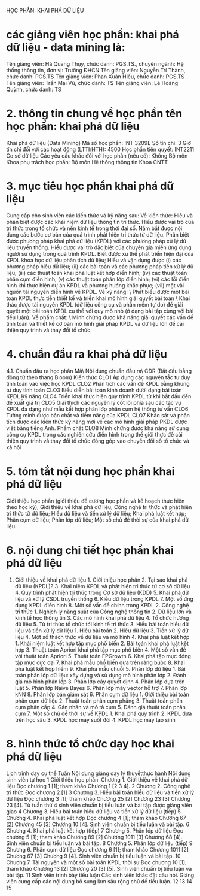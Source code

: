 HỌC PHẦN: KHAI PHÁ DỮ LIỆU 
# các giảng viên học phần: khai phá dữ liệu  - data mining là: 
Tên giảng viên: Hà Quang Thụy, chức danh: PGS.TS., chuyên ngành: Hệ thống thông tin, đơn vị: Trường ĐHCN
Tên giảng viên: Nguyễn Trí Thành, chức danh: PGS.TS
Tên giảng viên: Phan Xuân Hiếu, chức danh: PGS.TS
Tên giảng viên: Trần Mai Vũ, chức danh: TS
Tên giảng viên: Lê Hoàng Quỳnh, chức danh: TS
# 2. thông tin chung về học phần tên học phần: khai phá dữ liệu 
Khai phá dữ liệu (Data Mining) Mã số học phần: INT 3209E Số tín chỉ: 3 Giờ tín chỉ đối với các hoạt động (LTThHTH): 4500 Học phần tiên quyết: INT2211 Cơ sở dữ liệu Các yêu cầu khác đối với học phần (nếu có): Không Bộ môn Khoa phụ trách học phần: Bộ môn Hệ thống thông tin Khoa CNTT 
# 3. mục tiêu học phần khai phá dữ liệu 
Cung cấp cho sinh viên các kiến thức và kỹ năng sau: Về kiến thức: Hiểu và phân biệt được các khái niệm dữ liệu thông tin tri thức. Hiểu được vai trò của tri thức trong tổ chức và nền kinh tế trong thời đại số. Nắm bắt được nội dung các bước cơ bản của quá trình phát hiện tri thức từ dữ liệu. Phân biệt được phương pháp khai phá dữ liệu (KPDL) với các phương pháp xử lý dữ liệu truyền thống. Hiểu được vai trò đặc biệt của chuyên gia miền ứng dụng người sử dụng trong quá trình KPDL. Biết được xu thế phát triển hiện đại của KPDL khoa học dữ liệu phân tích dữ liệu; Hiểu và vận dụng được (i) các phương pháp hiểu dữ liệu; (ii) các bài toán và các phương pháp tiền xử lý dữ liệu; (iii) các thuật toán khai phá luật kết hợp điển hình; (iv) các thuật toán phân cụm điển hình; (v) các thuật toán phân lớp điển hình; (vi) các lỗi điển hình khi thực hiện dự án KPDL và phương hướng khắc phục; (vii) một vài nguồn tài nguyên điển hình về KPDL. Về kỹ năng: \ Phát biểu được một bài toán KPDL thực tiễn thiết kế và triển khai mô hình giải quyết bài toán \ Khai thác được tài nguyên KPDL (dữ liệu công cụ và phần mềm tự do) để giải quyết một bài toán KPDL cụ thể với quy mô nhỏ (ở dạng bài tập cùng với bài tiểu luận). Về phẩm chất: \ Minh chứng được khả năng giải quyết các vấn đề tính toán và thiết kế cơ bản mô hình giải pháp KPDL và dữ liệu lớn để cải thiện quy trình và thay đổi tổ chức.
# 4. chuẩn đầu ra khai phá dữ liệu 
4.1. Chuẩn đầu ra học phần Mã\ Nội dung chuẩn đầu ra\ CĐR (Bắt đầu bằng động từ theo thang Bloom) Kiến thức CLO1 Áp dụng các nguyên tắc tư duy tính toán vào việc học KPDL CLO2 Phân tích các vấn đề KPDL bằng khung tư duy tình toán CLO3 Biểu diễn bài toán kinh doanh dưới dạng bài toán KPDL Kỹ năng CLO4 Triển khai thực hiện quy trình KPDL từ khi bắt đầu đến đề xuất giá trị CLO5 Giải thích các nguyên lý cốt lõi phía sau các tác vụ KPDL đa dạng như mẫu kết hợp phân lớp phân cụm hệ thống tư vấn CLO6 Tường minh được bản chất và tiềm năng của KPDL CLO7 Khảo sát và phân tích được các kiến thức kỹ năng mới về các mô hình giải pháp PKDL được viết bằng tiếng Anh. Phẩm chất CLO8 Minh chứng được khả năng sử dụng công cụ KPDL trong các nghiên cứu điển hình trong thế giới thực để cải thiện quy trình và thay đổi tổ chức đóng góp vào chuyển đổi số tổ chức và xã hội 
# 5. tóm tắt nội dung học phần khai phá dữ liệu 
Giới thiệu học phần (giới thiệu đề cương học phần và kế hoạch thực hiện theo học kỳ); Giới thiệu về khai phá dữ liệu; Công nghệ tri thức và phát hiện tri thức từ dữ liệu; Hiểu dữ liệu và tiền xử lý dữ liệu; Khai phá luật kết hợp; Phân cụm dữ liệu; Phân lớp dữ liệu; Một số chủ đề thời sự của khai phá dữ liệu.
# 6. nội dung chi tiết học phần khai phá dữ liệu 
1. Giới thiệu về khai phá dữ liệu 1. Giới thiệu học phần 2. Tại sao khai phá dữ liệu (KPDL)? 3. Khái niệm KPDL và phát hiện tri thức từ cơ sở dữ liệu 4. Quy trình phát hiện tri thức trong Cơ sở dữ liệu (KDD) 5. Khai phá dữ liệu và xử lý CSDL truyền thống 6. Kiểu dữ liệu trong KPDL 7. Một số ứng dụng KPDL điển hình 8. Một số vấn đề chính trong KPDL 2. Công nghệ tri thức 1. Nghịch lý năng suất của Công nghệ thông tin 2. Dữ liệu lớn và kinh tế học thông tin 3. Các mô hinh khai phá dữ liệu 4. Tổ chức hướng dữ liệu 5. Từ tri thức tổ chức tới kinh tế tri thức 3. Hiểu bài toán hiểu dữ liệu và tiền xử lý dữ liệu 1. Hiểu bài toán 2. Hiểu dữ liệu 3. Tiền xử lý dữ liệu 4. Một số thách thức về dữ liệu và mô hình 4. Khai phá luật kết hợp 1. Khái niệm luật kết hợp tập mục phổ biến 2. Bài toán khai phá luật kết hợp 3. Thuật toán Apriori khai phá tập mục phổ biến 4. Một số vấn đề với thuật toán Apriori 5. Thuật toán FPGrowth 6. Khai phá tập mục đóng tập mục cực đại 7. Khai phá mẫu phổ biến dựa trên ràng buộc 8. Khai phá luật kết hợp hiếm 9. Khai phá mẫu chuỗi 5. Phân lớp dữ liệu 1. Bài toán phân lớp dữ liệu: xây dựng và sử dụng mô hình phân lớp 2. Đánh giá mô hình phân lớp 3. Phân lớp cây quyết định 4. Phân lớp dựa trên luật 5. Phân lớp Naive Bayes 6. Phân lớp máy vector hỗ trợ 7. Phân lớp kNN 8. Phân lớp bán giám sát 6. Phân cụm dữ liệu 1. Giới thiệu bài toán phân cụm dữ liệu 2. Thuật toán phân cụm phẳng 3. Thuật toán phân cụm phân cấp 4. Gán nhãn và mô tả cụm 5. Đánh giá thuật toán phân cụm 7. Một số chủ đề thời sự về KPDL 1. Khai phá quy trình 2. KPDL dựa trên học sâu 3. KPDL học máy suốt đời 4. KPDL học máy tạo sinh 
# 8. hình thức tổ chức dạy học khai phá dữ liệu 
Lịch trình dạy cụ thể Tuần Nội dung giảng dạy lý thuyếtthực hành Nội dung sinh viên tự học 1 Giới thiệu học phần. Chương 1. Giới thiệu về khai phá dữ liệu Đọc chương 1 \[1\]; tham khảo Chương 1 \[2 3 4\]. 2 Chương 2. Công nghệ tri thức Đọc chương 2 [1] 3 Chương 3. Hiểu bài toán hiểu dữ liệu và tiền xử lý dữ liệu Đọc chương 3 [1]; tham khảo Chương 25 [2] Chương 23 [3] Chương 23 [4]. Từ tuần thứ 4 sinh viên chuẩn bị tiểu luận và bài tập được giảng viên giao 4 Chương 3. Hiểu bài toán hiểu dữ liệu và tiền xử lý dữ liệu (tiếp) 5 Chương 4. Khai phá luật kết hợp Đọc chương 4 [1]; tham khảo Chương 67 [2] Chương 45 [3] Chương 10 [4]. Sinh viên chuẩn bị tiểu luận và bài tập. 6 Chương 4. Khai phá luật kết hợp (tiếp) 7 Chương 5. Phân lớp dữ liệu Đọc chương 5 [1]; tham khảo Chương 89 [2] Chương 1011 [3] Chương 68 [4]. Sinh viên chuẩn bị tiểu luận và bài tập. 8 Chương 5. Phân lớp dữ liệu (tiếp) 9 Chương 6. Phân cụm dữ liệu Đọc chương 6 [1]; tham khảo Chương 1011 [2] Chương 67 [3] Chương 9 [4]. Sinh viên chuẩn bị tiểu luận và bài tập. 10 Chương 7. Tài nguyên và một số bài toán KPDL thời sự Đọc chương 10 [1]; tham khảo Chương 13 [2] Chương 20 [3] [5]. Sinh viên chuẩn bị tiểu luận và bài tập. 11 Sinh viên trình bày tiểu luận Các sinh viên khác đặt câu hỏi. Giảng viên cung cấp các nội dung bổ sung làm sâu rộng chủ đề tiểu luận. 12 13 14 15 
